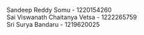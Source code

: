 Sandeep Reddy Somu - 1220154260 </br>
Sai Viswanath Chaitanya Vetsa - 1222265759  </br>
Sri Surya Bandaru - 1219620025 </br>


